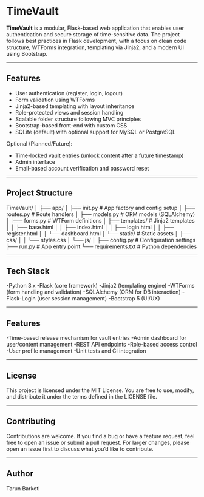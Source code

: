 # TimeVault

**TimeVault** is a modular, Flask-based web application that enables user authentication and secure storage of time-sensitive data. The project follows best practices in Flask development, with a focus on clean code structure, WTForms integration, templating via Jinja2, and a modern UI using Bootstrap.

---

## Features

- User authentication (register, login, logout)
- Form validation using WTForms
- Jinja2-based templating with layout inheritance
- Role-protected views and session handling
- Scalable folder structure following MVC principles
- Bootstrap-based front-end with custom CSS
- SQLite (default) with optional support for MySQL or PostgreSQL

Optional (Planned/Future):
- Time-locked vault entries (unlock content after a future timestamp)
- Admin interface
- Email-based account verification and password reset

---

## Project Structure

TimeVault/
│
├── app/
│ ├── init.py # App factory and config setup
│ ├── routes.py # Route handlers
│ ├── models.py # ORM models (SQLAlchemy)
│ ├── forms.py # WTForm definitions
│ ├── templates/ # Jinja2 templates
│ │ ├── base.html
│ │ ├── index.html
│ │ ├── login.html
│ │ ├── register.html
│ │ └── dashboard.html
│ └── static/ # Static assets
│ ├── css/
│ │ └── styles.css
│ └── js/
│
├── config.py # Configuration settings
├── run.py # App entry point
└── requirements.txt # Python dependencies

---

## Tech Stack

-Python 3.x
-Flask (core framework)
-Jinja2 (templating engine)
-WTForms (form handling and validation)
-SQLAlchemy (ORM for DB interaction)
-Flask-Login (user session management)
-Bootstrap 5 (UI/UX)

---

## Features

-Time-based release mechanism for vault entries
-Admin dashboard for user/content management
-REST API endpoints
-Role-based access control
-User profile management
-Unit tests and CI integration

---

## License

This project is licensed under the MIT License. You are free to use, modify, and distribute it under the terms defined in the LICENSE file.

---

## Contributing

Contributions are welcome. If you find a bug or have a feature request, feel free to open an issue or submit a pull request. For larger changes, please open an issue first to discuss what you’d like to contribute.

---

## Author

Tarun Barkoti
